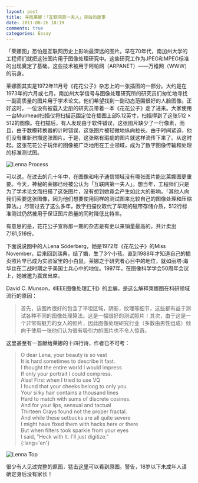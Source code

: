```yaml
---
layout: post
title: 寻找莱娜：「互联网第一夫人」背后的故事
date: 2011-08-26 18:19
comments: true
categories: Essay
---
```


「莱娜图」恐怕是互联网历史上影响最深远的图片。早在70年代，南加州大学的工程师们就把这张图片用于图像处理研究中。这些研究工作为JPEG和MPEG标准的出现奠定了基础。这些技术被用于阿帕网（ARPANET）——万维网（WWW）的前身。

莱娜图其实是1972年11月号《花花公子》杂志上的一张插图的一部分。大约是在1973年的六月或七月，南加州大学信号与图像处理研究所的研究员们匆忙地寻找一副高质量的图片用于学术论文。他们希望找到一副动态范围很好的人脸图像。正好这时，一位没有被载入史册的研究员带着一本《花花公子》走了进来。大家使用一台Muirhead扫描仪将扫描范围定位在插图上部5.12英寸，扫描得到了这张512 × 512的图像。在扫描后，有人发现由于软件错误，这张图片缺少了一行像素，而且，由于数模转换器的计时错误，这张图片被轻微地纵向拉长。由于时间紧迫，他们没有重新扫描这张图片。于是，这张略有瑕疵的图片就这样流传下来了。从这时起。这张花花公子玩伴的图像被广泛地用在工业领域，成为了数字图像传输和处理的标准测试图。

![Lenna Process](http://i.minus.com/ibjRKAPL1z8ral.jpg)

<!-- more -->

可以说，在过去的几十年中，在图像和电子通信领域没有哪张图片能比莱娜图更重要。今天，神秘的莱娜已经被公认为「互联网第一夫人」。想当年，工程师们只是为了学术论文而扫描了这张图片，没有想到她竟会产生如此大的影响。「其他人向我们索要这张图像，因为他们想要使用同样的测试图来比较自己的图像处理和压缩算法。」尽管过去了这么多年，数字扫描仪取代了早期的磁带存储介质，512行标准测试仍然被用于保证图片质量的同时降低比特率。

有意思的是，花花公子宣称那一期的杂志是有史以来销量最高的，共计卖出7,161,516份。

下面说说图中的人Lena Söderberg，她是1972年《花花公子》的Miss November，后来回到瑞典，结了婚，生了3个小孩。直到1988年才知道自己的插页照片早已成为实验室里的小白鼠。莱娜之于研究者心目中的地位，就如丽塔·海华丝在二战时期之于美国士兵心中的地位。1997年，在图像科学学会50周年会议上，她被邀为嘉宾出席。

David C. Munson，《IEEE图像处理汇刊》的主编，是这么解释莱娜图在科研领域流行的原因：

> 首先，该图片很好的包含了平坦区域，阴影，纹理等细节，这些都有益于测试各种不同的图像处理算法。这是一幅很好的测试照片！其次，由于这是一个非常有魅力的女人的照片，因此图像处理研究行业（多数由男性组成）倾向于使用一张他们认为很有吸引力的图片也不令人惊奇。

这里甚至有一首献给莱娜的十四行诗，作者已不可考：

> O dear Lena, your beauty is so vast  
> It is hard sometimes to describe it fast.  
> I thought the entire world I would impress  
> If only your portrait I could compress.  
> Alas! First when I tried to use VQ  
> I found that your cheeks belong to only you.  
> Your silky hair contains a thousand lines  
> Hard to match with sums of discrete cosines.  
> And for your lips, sensual and tactual  
> Thirteen Crays found not the proper fractal.  
> And while these setbacks are all quite severe  
> I might have fixed them with hacks here or there  
> But when filters took sparkle from your eyes  
> I said, "Heck with it. I'll just digitize."  
{:lang='en'}

![Lenna Top](http://i.minus.com/iVw5lBriVXJsn.jpg)

很少有人见过完整的原图，猛击[这里](http://www.lenna.org/full/l_hires.jpg)可以看到原图。警告，18岁以下未成年人请确定身后没有家长！

